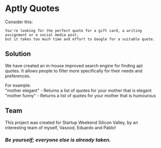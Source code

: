 # Aptly Quotes
Consider this:
```
You're looking for the perfect quote for a gift card, a writing assignment or a social media post,
but it takes too much time and effort to Google for a suitable quote.
```
## Solution
We have created an in-house improved search engine for finding apt quotes. It allows people to filter more specifically for their needs and preferences.

For example:<br>
"mother elegant" - Returns a list of quotes for your mother that is elegant<br>
"mother funny" - Returns a list of quotes for your mother that is humourous

## Team
This project was created for Startup Weekend Silicon Valley, by an interesting team of myself, Vasood, Eduardo and Pablo!


### *Be yourself; everyone else is already taken.*
